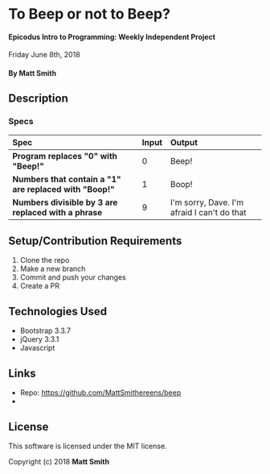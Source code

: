 # To Beep or not to Beep?

#### Epicodus Intro to Programming: Weekly Independent Project
Friday June 8th, 2018

#### By Matt Smith

## Description

### Specs
| Spec | Input | Output |
| :-------------     | :------------- | :------------- |
| **Program replaces "0" with "Beep!"** | 0 | Beep! |
| **Numbers that contain a "1" are replaced with "Boop!"** | 1 |  Boop! |
| **Numbers divisible by 3 are replaced with a phrase**| 9 | I'm sorry, Dave.  I'm afraid I can't do that

## Setup/Contribution Requirements

1. Clone the repo
1. Make a new branch
1. Commit and push your changes
1. Create a PR

## Technologies Used

* Bootstrap 3.3.7
* jQuery 3.3.1
* Javascript

## Links

* Repo: https://github.com/MattSmithereens/beep
*

## License

This software is licensed under the MIT license.

Copyright (c) 2018 **Matt Smith**
